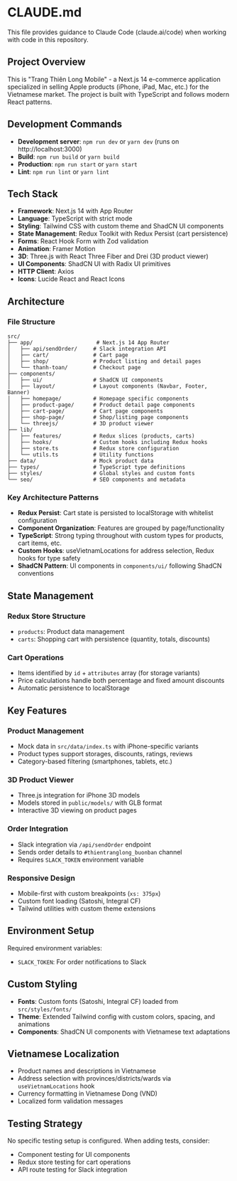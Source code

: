 # CLAUDE.md

This file provides guidance to Claude Code (claude.ai/code) when working with code in this repository.

## Project Overview

This is "Trang Thiên Long Mobile" - a Next.js 14 e-commerce application specialized in selling Apple products (iPhone, iPad, Mac, etc.) for the Vietnamese market. The project is built with TypeScript and follows modern React patterns.

## Development Commands

- **Development server**: `npm run dev` or `yarn dev` (runs on http://localhost:3000)
- **Build**: `npm run build` or `yarn build`
- **Production**: `npm run start` or `yarn start`  
- **Lint**: `npm run lint` or `yarn lint`

## Tech Stack

- **Framework**: Next.js 14 with App Router
- **Language**: TypeScript with strict mode
- **Styling**: Tailwind CSS with custom theme and ShadCN UI components
- **State Management**: Redux Toolkit with Redux Persist (cart persistence)
- **Forms**: React Hook Form with Zod validation
- **Animation**: Framer Motion
- **3D**: Three.js with React Three Fiber and Drei (3D product viewer)
- **UI Components**: ShadCN UI with Radix UI primitives
- **HTTP Client**: Axios
- **Icons**: Lucide React and React Icons

## Architecture

### File Structure

```
src/
├── app/                    # Next.js 14 App Router
│   ├── api/sendOrder/     # Slack integration API
│   ├── cart/              # Cart page
│   ├── shop/              # Product listing and detail pages
│   └── thanh-toan/        # Checkout page
├── components/
│   ├── ui/                # ShadCN UI components
│   ├── layout/            # Layout components (Navbar, Footer, Banner)
│   ├── homepage/          # Homepage specific components
│   ├── product-page/      # Product detail page components
│   ├── cart-page/         # Cart page components
│   ├── shop-page/         # Shop/listing page components
│   └── threejs/           # 3D product viewer
├── lib/
│   ├── features/          # Redux slices (products, carts)
│   ├── hooks/             # Custom hooks including Redux hooks
│   ├── store.ts           # Redux store configuration
│   └── utils.ts           # Utility functions
├── data/                  # Mock product data
├── types/                 # TypeScript type definitions
├── styles/                # Global styles and custom fonts
└── seo/                   # SEO components and metadata
```

### Key Architecture Patterns

- **Redux Persist**: Cart state is persisted to localStorage with whitelist configuration
- **Component Organization**: Features are grouped by page/functionality
- **TypeScript**: Strong typing throughout with custom types for products, cart items, etc.
- **Custom Hooks**: useVietnamLocations for address selection, Redux hooks for type safety
- **ShadCN Pattern**: UI components in `components/ui/` following ShadCN conventions

## State Management

### Redux Store Structure
- `products`: Product data management
- `carts`: Shopping cart with persistence (quantity, totals, discounts)

### Cart Operations
- Items identified by `id` + `attributes` array (for storage variants)
- Price calculations handle both percentage and fixed amount discounts
- Automatic persistence to localStorage

## Key Features

### Product Management
- Mock data in `src/data/index.ts` with iPhone-specific variants
- Product types support storages, discounts, ratings, reviews
- Category-based filtering (smartphones, tablets, etc.)

### 3D Product Viewer
- Three.js integration for iPhone 3D models
- Models stored in `public/models/` with GLB format
- Interactive 3D viewing on product pages

### Order Integration
- Slack integration via `/api/sendOrder` endpoint
- Sends order details to `#thientranglong_buonban` channel
- Requires `SLACK_TOKEN` environment variable

### Responsive Design
- Mobile-first with custom breakpoints (`xs: 375px`)
- Custom font loading (Satoshi, Integral CF)
- Tailwind utilities with custom theme extensions

## Environment Setup

Required environment variables:
- `SLACK_TOKEN`: For order notifications to Slack

## Custom Styling

- **Fonts**: Custom fonts (Satoshi, Integral CF) loaded from `src/styles/fonts/`
- **Theme**: Extended Tailwind config with custom colors, spacing, and animations
- **Components**: ShadCN UI components with Vietnamese text adaptations

## Vietnamese Localization

- Product names and descriptions in Vietnamese
- Address selection with provinces/districts/wards via `useVietnamLocations` hook
- Currency formatting in Vietnamese Dong (VND)
- Localized form validation messages

## Testing Strategy

No specific testing setup is configured. When adding tests, consider:
- Component testing for UI components
- Redux store testing for cart operations
- API route testing for Slack integration